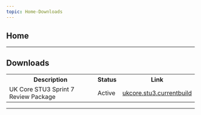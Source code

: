 ```yaml
---
topic: Home-Downloads
---
```

## Home 

---

## Downloads

<table title="Download List" class="assets">
<tr>
<th>Description</th>
<th>Status</th>
<th>Link</th>
</tr>
<tr>
<td>UK Core STU3 Sprint 7 Review Package</td>
<td>Active</td>
<td><a href="https://simplifier.net/packages/fhir.r4.ukcore.stu3.currentbuild" target="_blank" class="external">ukcore.stu3.currentbuild</a></td>
</tr>

</table>

---

